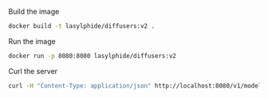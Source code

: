 Build the image
```bash
docker build -t lasylphide/diffusers:v2 .
```

Run the image
```bash
docker run -p 8080:8080 lasylphide/diffusers:v2
```

Curl the server
```bash 
curl -H "Content-Type: application/json" http://localhost:8080/v1/models/diffusers-v2:predict -d @./input.json
```
